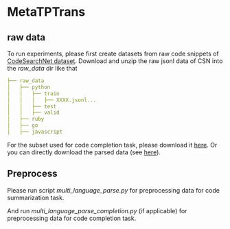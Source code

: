 # MetaTPTrans

## raw data
To run experiments, please first create datasets from raw code snippets of [CodeSearchNet dataset](https://github.com/github/CodeSearchNet).
Download and unzip the raw jsonl data of CSN into the _raw_data_ dir like that
```yaml
├── raw_data     
│   ├── python         
│   │   ├── train    
│   │   │   ├── XXXX.jsonl...
│   │   ├── test    
│   │   ├── valid   
│   ├── ruby          
│   ├── go        
│   ├── javascript        
```
For the subset used for code completion task, please download it [here](https://drive.google.com/file/d/1HmZviSzje-STZaBH8kvt_bLEFPorEcFr/view?usp=sharing). Or you can directly download the parsed data (see [here](./data/code_completion/README.MD)).

## Preprocess
Please run script *multi_language_parse.py* for preprocessing data for code summarization task.

And run *multi_language_parse_completion.py* (if applicable) for preprocessing data for code completion task.